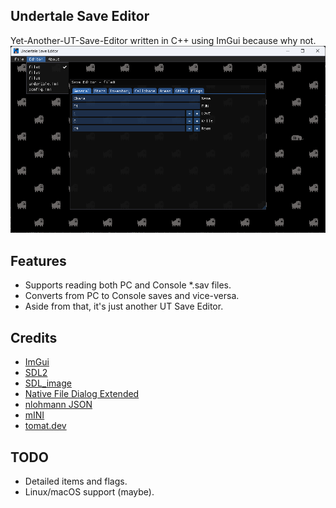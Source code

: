 ## Undertale Save Editor
Yet-Another-UT-Save-Editor written in C++ using ImGui because why not.
![Undertale Save Editor](images/image.png)

## Features
* Supports reading both PC and Console *.sav files.
* Converts from PC to Console saves and vice-versa.
* Aside from that, it's just another UT Save Editor.

## Credits
* [ImGui](https://github.com/ocornut/imgui)
* [SDL2](https://github.com/libsdl-org/SDL)
* [SDL_image](https://github.com/libsdl-org/SDL_image)
* [Native File Dialog Extended](https://github.com/btzy/nativefiledialog-extended)
* [nlohmann JSON](https://github.com/nlohmann/json)
* [mINI](https://github.com/metayeti/mINI)
* [tomat.dev](https://tomat.dev/undertale/save)

## TODO
* Detailed items and flags.
* Linux/macOS support (maybe).